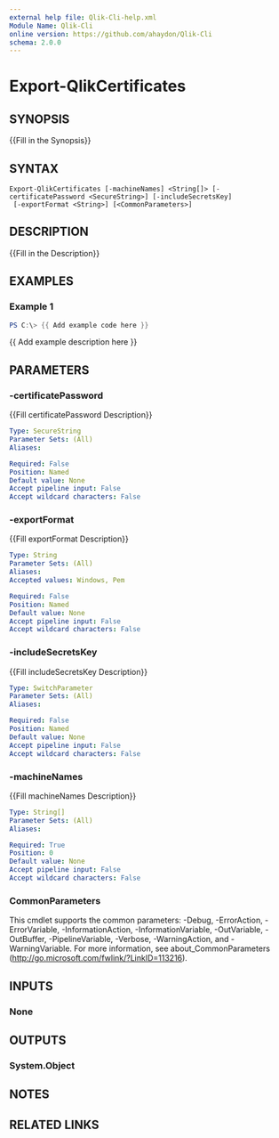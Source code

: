 ```yaml
---
external help file: Qlik-Cli-help.xml
Module Name: Qlik-Cli
online version: https://github.com/ahaydon/Qlik-Cli
schema: 2.0.0
---
```


# Export-QlikCertificates

## SYNOPSIS
{{Fill in the Synopsis}}

## SYNTAX

```
Export-QlikCertificates [-machineNames] <String[]> [-certificatePassword <SecureString>] [-includeSecretsKey]
 [-exportFormat <String>] [<CommonParameters>]
```

## DESCRIPTION
{{Fill in the Description}}

## EXAMPLES

### Example 1
```powershell
PS C:\> {{ Add example code here }}
```

{{ Add example description here }}

## PARAMETERS

### -certificatePassword
{{Fill certificatePassword Description}}

```yaml
Type: SecureString
Parameter Sets: (All)
Aliases:

Required: False
Position: Named
Default value: None
Accept pipeline input: False
Accept wildcard characters: False
```

### -exportFormat
{{Fill exportFormat Description}}

```yaml
Type: String
Parameter Sets: (All)
Aliases:
Accepted values: Windows, Pem

Required: False
Position: Named
Default value: None
Accept pipeline input: False
Accept wildcard characters: False
```

### -includeSecretsKey
{{Fill includeSecretsKey Description}}

```yaml
Type: SwitchParameter
Parameter Sets: (All)
Aliases:

Required: False
Position: Named
Default value: None
Accept pipeline input: False
Accept wildcard characters: False
```

### -machineNames
{{Fill machineNames Description}}

```yaml
Type: String[]
Parameter Sets: (All)
Aliases:

Required: True
Position: 0
Default value: None
Accept pipeline input: False
Accept wildcard characters: False
```

### CommonParameters
This cmdlet supports the common parameters: -Debug, -ErrorAction, -ErrorVariable, -InformationAction, -InformationVariable, -OutVariable, -OutBuffer, -PipelineVariable, -Verbose, -WarningAction, and -WarningVariable.
For more information, see about_CommonParameters (http://go.microsoft.com/fwlink/?LinkID=113216).

## INPUTS

### None
## OUTPUTS

### System.Object
## NOTES

## RELATED LINKS
